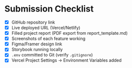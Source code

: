 # Submission Checklist

- [x] GitHub repository link
- [x] Live deployed URL (Vercel/Netlify)
- [x] Filled project report (PDF export from report_template.md)
- [x] Screenshots of each feature working
- [x] Figma/Framer design link
- [x] Storybook running locally
- [x] `.env` committed to Git (verify `.gitignore`)
- [x] Vercel Project Settings → Environment Variables added